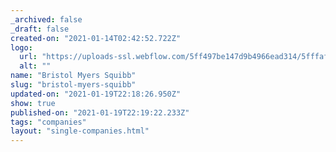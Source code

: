 ```yaml
---
_archived: false
_draft: false
created-on: "2021-01-14T02:42:52.722Z"
logo:
  url: "https://uploads-ssl.webflow.com/5ff497be147d9b4966ead314/5fffafa598b1e4ae7831316f_bristolmyers.jpg"
  alt: ""
name: "Bristol Myers Squibb"
slug: "bristol-myers-squibb"
updated-on: "2021-01-19T22:18:26.950Z"
show: true
published-on: "2021-01-19T22:19:22.233Z"
tags: "companies"
layout: "single-companies.html"
---
```




